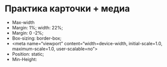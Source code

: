 # Практика карточки + медиа
- Max-width
- Margin: 1%; width: 22%;
- Margin: 0 -2%;
- Box-sizing: border-box;
- <meta name=“viewport” content=“width=device-width, initial-scale=1.0, maximum-scale=1.0, user-scalable=no”>
- Position: static;
- Min-Height:
